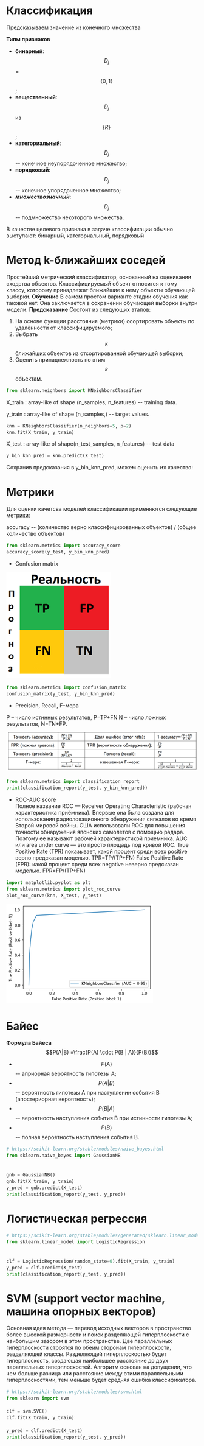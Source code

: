 # Классификация
Предсказываем значение из конечного множества 

**Типы признаков**

* **бинарный**: $$D_j$$ = $$\{0, 1\}$$;
* **вещественный**: $$D_j$$ из $$\{R\}$$;
* **категориальный**: $$D_j$$ -- конечное неупорядоченное множество;
* **порядковый**: $$D_j$$ --  конечное упорядоченное множество;
* ***множествозначный***: $$D_j$$ -- подмножество некоторого множества.

В качестве целевого признака в задаче классификации обычно выступают: бинарный, категориальный, порядковый

# Метод k-ближайших соседей
Простейший метрический классификатор, основанный на оценивании сходства объектов. Классифицируемый объект относится к тому классу, которому принадлежат ближайшие к нему объекты обучающей выборки.
**Обучение**
В самом простом варианте стадии обучения как таковой нет. Она заключается в сохранении обучающей выборки внутри модели. 
**Предсказание**
Состоит из следующих этапов:
1. На основе функции расстояния (метрики) осортировать объекты по удалённости от классифицируемого;
2. Выбрать $$k$$ ближайших объектов из отсортированной обучающей выборки;
3. Оценить принадлежность по этим $$k$$ объектам.

```python
from sklearn.neighbors import KNeighborsClassifier
```
X_train : array-like of shape (n_samples, n_features) -- training data. 

y_train : array-like of shape (n_samples,) -- target values.
```python
knn = KNeighborsClassifier(n_neighbors=5, p=2)
knn.fit(X_train, y_train)
```
X_test : array-like of shape(n_test_samples, n_features) -- test data
```python
y_bin_knn_pred = knn.predict(X_test)
```
Сохранив предсказания в y_bin_knn_pred, можем оценить их качество:
# Метрики

Для оценки качетсва моделей классификации применяются следующие метрики:

accuracy -- (количество верно классифицированных объектов) / (общее количество объектов)
```python
from sklearn.metrics import accuracy_score
accuracy_score(y_test, y_bin_knn_pred)
```

- Confusion matrix

![Текст с описанием картинки](прог_2.png)

```python
from sklearn.metrics import confusion_matrix
confusion_matrix(y_test, y_bin_knn_pred)
```
- Precision, Recall, F-мера  

P  – число истинных результатов, P=TP+FN
N – число ложных результатов, N=TN+FP.

![Текст с описанием картинки](прог_3.png)

```python
from sklearn.metrics import classification_report
print(classification_report(y_test, y_bin_knn_pred))
```
- ROC-AUC score  
Полное название ROC — Receiver Operating Characteristic (рабочая характеристика приёмника). Впервые она была создана для использования радиолокационного обнаружения сигналов во время Второй мировой войны. США использовали ROC для повышения точности обнаружения японских самолетов с помощью радара. Поэтому ее называют рабочей характеристикой приемника.
AUC или area under curve — это просто площадь под кривой ROC.
True Positive Rate (TPR) показывает, какой процент среди всех positive верно предсказан моделью. TPR=TP/(TP+FN)
False Positive Rate (FPR): какой процент среди всех negative неверно предсказан моделью. FPR=FP/(TP+FN)

```python
import matplotlib.pyplot as plt
from sklearn.metrics import plot_roc_curve
plot_roc_curve(knn, X_test, y_test)
```
![Текст с описанием картинки](download.png)

# Байес
**Формула Байеса**
$$P(A|B) =\frac{P(A) \cdot P(B | A)}{P(B)}$$

* $$P(A)$$  -- априорная вероятность гипотезы A;
* $$P(A|B)$$ --  вероятность гипотезы A при наступлении события B (апостериорная вероятность);
* $$P(B|A)$$ --  вероятность наступления события B при истинности гипотезы A;
* $$P(B)$$ -- полная вероятность наступления события B.

```python
# https://scikit-learn.org/stable/modules/naive_bayes.html
from sklearn.naive_bayes import GaussianNB


gnb = GaussianNB()
gnb.fit(X_train, y_train)
y_pred = gnb.predict(X_test)
print(classification_report(y_test, y_pred))
```

# Логистическая регрессия

```python
# https://scikit-learn.org/stable/modules/generated/sklearn.linear_model.LogisticRegression.html
from sklearn.linear_model import LogisticRegression


clf = LogisticRegression(random_state=0).fit(X_train, y_train)
y_pred = clf.predict(X_test)
print(classification_report(y_test, y_pred))
```

# SVM (support vector machine, машина опорных векторов)
Основная идея метода — перевод исходных векторов в пространство более высокой размерности и поиск разделяющей гиперплоскости с наибольшим зазором в этом пространстве. Две параллельных гиперплоскости строятся по обеим сторонам гиперплоскости, разделяющей классы. Разделяющей гиперплоскостью будет гиперплоскость, создающая наибольшее расстояние до двух параллельных гиперплоскостей. Алгоритм основан на допущении, что чем больше разница или расстояние между этими параллельными гиперплоскостями, тем меньше будет средняя ошибка классификатора.

```python
# https://scikit-learn.org/stable/modules/svm.html
from sklearn import svm

clf = svm.SVC()
clf.fit(X_train, y_train)

y_pred = clf.predict(X_test)
print(classification_report(y_test, y_pred))
```